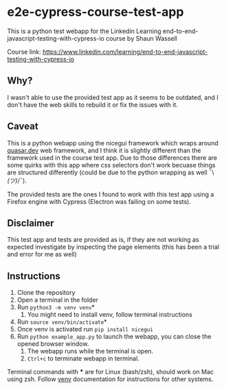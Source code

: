 # e2e-cypress-course-test-app
This is a python test webapp for the Linkedin Learning end-to-end-javascript-testing-with-cypress-io course by Shaun Wassell

Course link: https://www.linkedin.com/learning/end-to-end-javascript-testing-with-cypress-io

## Why?
I wasn't able to use the provided test app as it seems to be outdated, and I don't have the web skills to rebuild it or fix the issues with it.

## Caveat
This is a python webapp using the nicegui framework which wraps around [quasar.dev](https://quasar.dev/) web framework, and I think it is slightly different than the framework used in the course test app.
Due to those differences there are some quirks with this app where css selectors don't work becuase things are structured differently (could be due to the python wrapping as well ¯\\_(ツ)_/¯).

The provided tests are the ones I found to work with this test app using a Firefox engine with Cypress (Electron was failing on some tests).

## Disclaimer
This test app and tests are provided as is, if they are not working as expected investigate by inspecting the page elements (this has been a trial and error for me as well)


## Instructions
1. Clone the repository
2. Open a terminal in the folder
3. Run `python3 -m venv venv`*
   1. You might need to install venv, follow terminal instructions
4. Run `source venv/bin/activate`*
5. Once venv is activated run `pip install nicegui`
6. Run `python example_app.py` to launch the webapp, you can close the opened browser window.
   1. The webapp runs while the terminal is open.
   2. `Ctrl+c` to terminate webapp in terminal.

Terminal commands with __*__ are for Linux (bash/zsh), should work on Mac using zsh.
Follow [venv](https://docs.python.org/3/library/venv.html) documentation for instructions for other systems.